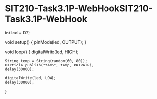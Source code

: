 # SIT210-Task3.1P-WebHookSIT210-Task3.1P-WebHook
int led = D7;

void setup() {
    pinMode(led, OUTPUT);
}

void loop() {
    digitalWrite(led, HIGH);

    String temp = String(random(60, 80));
    Particle.publish("temp", temp, PRIVATE);
    delay(30000);

    digitalWrite(led, LOW);
    delay(30000);

} 
